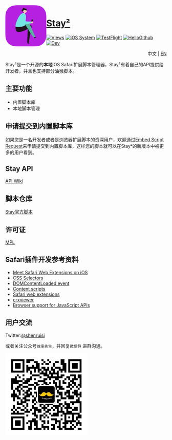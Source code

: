 <img width="128px" src="./Material/icon.png" alt="Logo" align="left"/>

# [Stay²](https://apps.apple.com/cn/app/stay-%E7%BD%91%E9%A1%B5%E7%BA%AF%E6%B5%8F%E8%A7%88/id1591620171)

[![Views](https://views.whatilearened.today/views/github/shenruisi/Stay.svg)]()
[![iOS System](https://img.shields.io/badge/iOS-15%2B-brightgreen)]()
[![TestFlight](https://img.shields.io/badge/TestFlight-2.0.2-4391E1)](https://app.airport.community/app/recICnNcHuUDSCL2b)
[![HelloGithub](https://img.shields.io/badge/HelloGithub-vol.70-white)](https://hellogithub.com/periodical/volume/70/)
[![Dev](https://img.shields.io/badge/DEV%20Branch-2.0.3-blueviolet)]()


<p align="right">中文 | <a href="README-EN.md">EN</a></p>     

Stay²是一个开源的**本地**iOS Safari扩展脚本管理器，Stay²有着自己的API提供给开发者，并且也支持部分油猴脚本。


## 主要功能
- 内置脚本库
- 本地脚本管理

## 申请提交到内置脚本库
如果您是一名开发者或者是浏览器扩展脚本的资深用户，欢迎通过[Embed Script Request](https://github.com/shenruisi/Stay/issues/new?assignees=shenruisi&labels=embed+script+request&template=Embed-Script-Request.yml&title=%5BEmbed+Script+Request%5D%3A+)来申请提交到内置脚本库，这样您的脚本就可以在Stay²的新版本中被更多的用户看到。

## Stay API
[API Wiki](https://github.com/shenruisi/Stay/wiki/Stay-API-Reference)

## 脚本仓库
[Stay官方脚本](https://github.com/shenruisi/Stay-Offical-Userscript)

## 许可证
[MPL](./LICENSE)


## Safari插件开发参考资料
- [Meet Safari Web Extensions on iOS](https://developer.apple.com/videos/play/wwdc2021/10104)
- [CSS Selectors](https://developer.mozilla.org/en-US/docs/Web/CSS/CSS_Selectors)
- [DOMContentLoaded event](https://developer.mozilla.org/en-US/docs/Web/API/Window/DOMContentLoaded_event)
- [Content scripts](https://developer.chrome.com/docs/extensions/mv3/content_scripts/)
- [Safari web extensions](https://developer.apple.com/documentation/safariservices/safari_web_extensions)
- [crxviewer](https://robwu.nl/crxviewer/)
- [Browser support for JavaScript APIs](https://developer.mozilla.org/en-US/docs/Mozilla/Add-ons/WebExtensions/Browser_support_for_JavaScript_APIs)

## 用户交流
Twitter:[@shenruisi](https://twitter.com/shenruisi)

或者关注公众号`效率先生`，并回复`微信群` 进群沟通。

<img src="./Material/qrcode.jpg" width="256"/>
